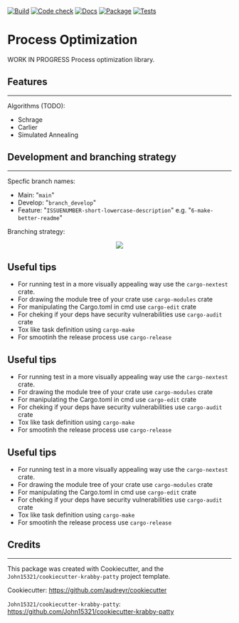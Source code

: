 [![Build](https://github.com/John15321/proc-opt/actions/workflows/build.yml/badge.svg)](https://github.com/John15321/proc-opt/actions/workflows/build.yml)
[![Code check](https://github.com/John15321/proc-opt/actions/workflows/rust.yml/badge.svg)](https://github.com/John15321/proc-opt/actions/workflows/rust.yml)
[![Docs](https://github.com/John15321/proc-opt/actions/workflows/docs.yml/badge.svg)](https://github.com/John15321/proc-opt/actions/workflows/docs.yml)
[![Package](https://github.com/John15321/proc-opt/actions/workflows/package.yml/badge.svg)](https://github.com/John15321/proc-opt/actions/workflows/package.yml)
[![Tests](https://github.com/John15321/proc-opt/actions/workflows/tests.yml/badge.svg)](https://github.com/John15321/proc-opt/actions/workflows/tests.yml)

# Process Optimization

WORK IN PROGRESS
Process optimization library.

## Features

---

Algorithms (TODO):

* Schrage
* Carlier
* Simulated Annealing


## Development and branching strategy

---

Specfic branch names:

* Main: "`main`"
* Develop: "`branch_develop`"
* Feature: "`ISSUENUMBER-short-lowercase-description`" e.g. "`6-make-better-readme`"

Branching strategy:

<div style="text-align: center;"><img src="https://wac-cdn.atlassian.com/dam/jcr:34c86360-8dea-4be4-92f7-6597d4d5bfae/02%20Feature%20branches.svg?cdnVersion=365"></div>

## Useful tips

* For running test in a more visually appealing way use the
  `cargo-nextest` crate.
* For drawing the module tree of your crate use `cargo-modules` crate
* For manipulating the Cargo.toml in cmd use `cargo-edit` crate
* For cheking if your deps have security vulnerabilities use `cargo-audit` crate
* Tox like task definition using `cargo-make`
* For smootinh the release process use `cargo-release`


## Useful tips

* For running test in a more visually appealing way use the
    `cargo-nextest` crate.
* For drawing the module tree of your crate use `cargo-modules` crate
* For manipulating the Cargo.toml in cmd use `cargo-edit` crate
* For cheking if your deps have security vulnerabilities use `cargo-audit` crate
* Tox like task definition using `cargo-make`
* For smootinh the release process use `cargo-release`


## Useful tips

* For running test in a more visually appealing way use the
    `cargo-nextest` crate.
* For drawing the module tree of your crate use `cargo-modules` crate
* For manipulating the Cargo.toml in cmd use `cargo-edit` crate
* For cheking if your deps have security vulnerabilities use `cargo-audit` crate
* Tox like task definition using `cargo-make`
* For smootinh the release process use `cargo-release`

## Credits

---

This package was created with Cookiecutter, and the
`John15321/cookiecutter-krabby-patty` project template.

Cookiecutter: <https://github.com/audreyr/cookiecutter>

`John15321/cookiecutter-krabby-patty`: <https://github.com/John15321/cookiecutter-krabby-patty>
